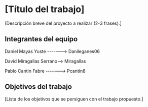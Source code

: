 # [Título del trabajo]

[Descripción breve del proyecto a realizar (2-3 frases).]

## Integrantes del equipo

Daniel Mayas Yuste -------> Danileganes06

David Miragallas Serrano--> Miragallas

Pablo Cantin Fabre -------> Pcantin8

## Objetivos del trabajo

[Lista de los objetivos que se persiguen con el trabajo propuesto.]
